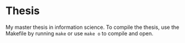 Thesis
======
My master thesis in information science.
To compile the thesis, use the Makefile by running ```make``` or use ```make o``` to compile and open.

